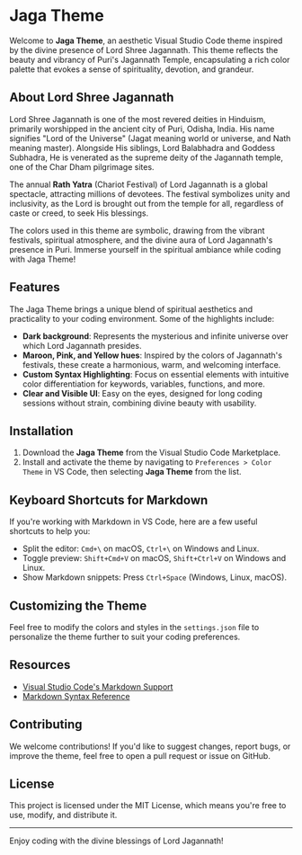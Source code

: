# Jaga Theme

Welcome to **Jaga Theme**, an aesthetic Visual Studio Code theme inspired by the divine presence of Lord Shree Jagannath. This theme reflects the beauty and vibrancy of Puri's Jagannath Temple, encapsulating a rich color palette that evokes a sense of spirituality, devotion, and grandeur.

## About Lord Shree Jagannath

Lord Shree Jagannath is one of the most revered deities in Hinduism, primarily worshipped in the ancient city of Puri, Odisha, India. His name signifies "Lord of the Universe" (Jagat meaning world or universe, and Nath meaning master). Alongside His siblings, Lord Balabhadra and Goddess Subhadra, He is venerated as the supreme deity of the Jagannath temple, one of the Char Dham pilgrimage sites.

The annual **Rath Yatra** (Chariot Festival) of Lord Jagannath is a global spectacle, attracting millions of devotees. The festival symbolizes unity and inclusivity, as the Lord is brought out from the temple for all, regardless of caste or creed, to seek His blessings.

The colors used in this theme are symbolic, drawing from the vibrant festivals, spiritual atmosphere, and the divine aura of Lord Jagannath's presence in Puri. Immerse yourself in the spiritual ambiance while coding with Jaga Theme!

## Features

The Jaga Theme brings a unique blend of spiritual aesthetics and practicality to your coding environment. Some of the highlights include:

- **Dark background**: Represents the mysterious and infinite universe over which Lord Jagannath presides.
- **Maroon, Pink, and Yellow hues**: Inspired by the colors of Jagannath's festivals, these create a harmonious, warm, and welcoming interface.
- **Custom Syntax Highlighting**: Focus on essential elements with intuitive color differentiation for keywords, variables, functions, and more.
- **Clear and Visible UI**: Easy on the eyes, designed for long coding sessions without strain, combining divine beauty with usability.

## Installation

1. Download the **Jaga Theme** from the Visual Studio Code Marketplace.
2. Install and activate the theme by navigating to `Preferences > Color Theme` in VS Code, then selecting **Jaga Theme** from the list.

## Keyboard Shortcuts for Markdown

If you're working with Markdown in VS Code, here are a few useful shortcuts to help you:

- Split the editor: `Cmd+\` on macOS, `Ctrl+\` on Windows and Linux.
- Toggle preview: `Shift+Cmd+V` on macOS, `Shift+Ctrl+V` on Windows and Linux.
- Show Markdown snippets: Press `Ctrl+Space` (Windows, Linux, macOS).

## Customizing the Theme

Feel free to modify the colors and styles in the `settings.json` file to personalize the theme further to suit your coding preferences.

## Resources

- [Visual Studio Code's Markdown Support](http://code.visualstudio.com/docs/languages/markdown)
- [Markdown Syntax Reference](https://help.github.com/articles/markdown-basics/)

## Contributing

We welcome contributions! If you'd like to suggest changes, report bugs, or improve the theme, feel free to open a pull request or issue on GitHub.

## License

This project is licensed under the MIT License, which means you're free to use, modify, and distribute it.

---

Enjoy coding with the divine blessings of Lord Jagannath!

